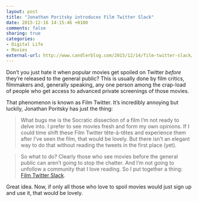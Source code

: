 ```yaml
---
layout: post
title: "Jonathan Poritsky introduces Film Twitter Slack"
date: 2015-12-16 14:15:46 +0100
comments: false
sharing: true
categories: 
- Digital Life
- Movies
external-url: http://www.candlerblog.com/2015/12/14/film-twitter-slack/
---
```


Don’t you just hate it when popular movies get spoiled on Twitter _before_ they’re released to the general public? This is usually done by film critics, filmmakers and, generally speaking, any one person among the crap-load of people who get access to advanced private screenings of those movies.

That phenomenon is known as Film Twitter. It’s incredibly annoying but luckily, Jonathan Poritsky has just the thing:

> What bugs me is the Socratic dissection of a film I’m not ready to delve into. I prefer to see movies fresh and form my own opinions. If I could time shift these Film Twitter tête-à-têtes and experience them after I’ve seen the film, that would be lovely. But there isn’t an elegant way to do that without reading the tweets in the first place (yet).

> So what to do? Clearly those who see movies before the general public can aren’t going to stop the chatter. And I’m not going to unfollow a community that I love reading. So I put together a thing: [Film Twitter Slack](https://filmtwitter.herokuapp.com/).

Great idea. Now, if only all those who love to spoil movies would just sign up and use it, that would be lovely.